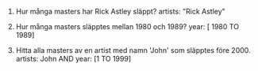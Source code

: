 1. Hur många masters har Rick Astley släppt?
artists: "Rick Astley"

2. Hur många masters släpptes mellan 1980 och 1989?
year: [ 1980 TO 1989]

3. Hitta alla masters av en artist med namn 'John' som släpptes före 2000.
artists: John AND year: [1 TO 1999]
